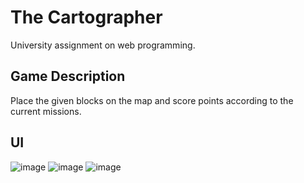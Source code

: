 # The Cartographer
University assignment on web programming.

## Game Description
Place the given blocks on the map and score points according to the current missions.

## UI
![image](https://github.com/orkaagi/the-cartographer/assets/64084725/e3f4903b-a8cb-407d-9339-510a4161ec93)
![image](https://github.com/orkaagi/the-cartographer/assets/64084725/963b99a5-1617-41a3-839a-ebcdf6764dcb)
![image](https://github.com/orkaagi/the-cartographer/assets/64084725/1db6d894-e3f2-41b4-88c4-58c354aecaa4)

